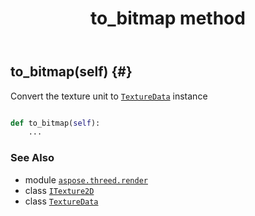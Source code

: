 ﻿---
title: to_bitmap method
second_title: Aspose.3D for Python via .NET API References
description: 
type: docs
weight: 40
url: /python-net/aspose.threed.render/itexture2d/to_bitmap/
is_root: false
---

## to_bitmap(self) {#}

Convert the texture unit to [`TextureData`](/3d/python-net/aspose.threed.render/texturedata) instance



```python

def to_bitmap(self):
    ...
```





### See Also
* module [`aspose.threed.render`](../../)
* class [`ITexture2D`](/3d/python-net/aspose.threed.render/itexture2d)
* class [`TextureData`](/3d/python-net/aspose.threed.render/texturedata)
